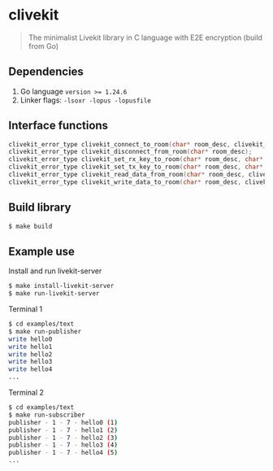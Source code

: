 # clivekit

> The minimalist Livekit library in C language with E2E encryption (build from Go)

## Dependencies

1. Go language `version >= 1.24.6`
2. Linker flags: `-lsoxr -lopus -lopusfile`

## Interface functions

```c
clivekit_error_type clivekit_connect_to_room(char* room_desc, clivekit_connect_info conn_info);
clivekit_error_type clivekit_disconnect_from_room(char* room_desc);
clivekit_error_type clivekit_set_rx_key_to_room(char* room_desc, char* ident, char* rx_key);
clivekit_error_type clivekit_set_tx_key_to_room(char* room_desc, char* tx_key);
clivekit_error_type clivekit_read_data_from_room(char* room_desc, clivekit_data_packet* data_packet);
clivekit_error_type clivekit_write_data_to_room(char* room_desc, clivekit_data_type data_type, char* data, size_t data_size);
```

## Build library

```bash
$ make build
```

## Example use

Install and run livekit-server
```bash
$ make install-livekit-server
$ make run-livekit-server
```

Terminal 1
```bash
$ cd examples/text
$ make run-publisher
write hello0
write hello1
write hello2
write hello3
write hello4
...
```

Terminal 2
```bash
$ cd examples/text
$ make run-subscriber
publisher - 1 - 7 - hello0 (1)
publisher - 1 - 7 - hello1 (2)
publisher - 1 - 7 - hello2 (3)
publisher - 1 - 7 - hello3 (4)
publisher - 1 - 7 - hello4 (5)
...
```
